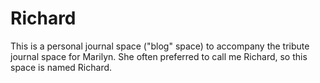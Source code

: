 # Richard

This is a personal journal space ("blog" space)
to accompany the tribute journal space for Marilyn.
She often preferred to call me Richard,
so this space is named Richard.


